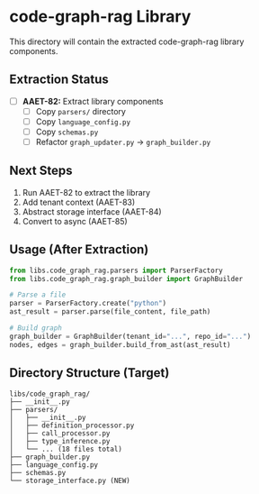 # code-graph-rag Library

This directory will contain the extracted code-graph-rag library components.

## Extraction Status

- [ ] **AAET-82:** Extract library components
  - [ ] Copy `parsers/` directory
  - [ ] Copy `language_config.py`
  - [ ] Copy `schemas.py`
  - [ ] Refactor `graph_updater.py` → `graph_builder.py`

## Next Steps

1. Run AAET-82 to extract the library
2. Add tenant context (AAET-83)
3. Abstract storage interface (AAET-84)
4. Convert to async (AAET-85)

## Usage (After Extraction)

```python
from libs.code_graph_rag.parsers import ParserFactory
from libs.code_graph_rag.graph_builder import GraphBuilder

# Parse a file
parser = ParserFactory.create("python")
ast_result = parser.parse(file_content, file_path)

# Build graph
graph_builder = GraphBuilder(tenant_id="...", repo_id="...")
nodes, edges = graph_builder.build_from_ast(ast_result)
```

## Directory Structure (Target)

```
libs/code_graph_rag/
├── __init__.py
├── parsers/
│   ├── __init__.py
│   ├── definition_processor.py
│   ├── call_processor.py
│   ├── type_inference.py
│   └── ... (18 files total)
├── graph_builder.py
├── language_config.py
├── schemas.py
└── storage_interface.py (NEW)
```
